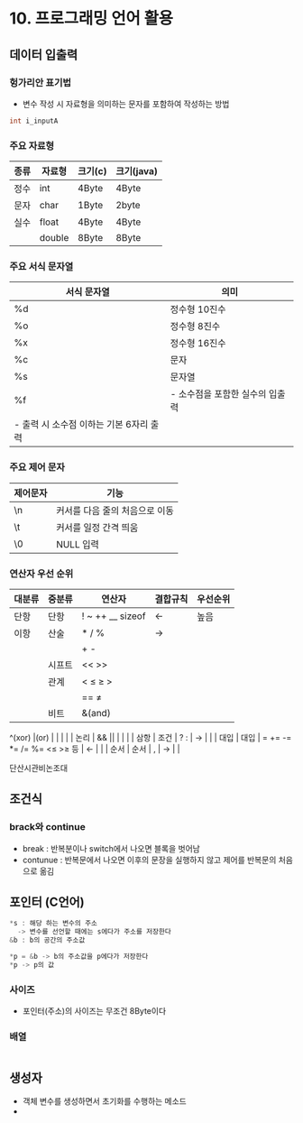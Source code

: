 # 10. 프로그래밍 언어 활용

## 데이터 입출력

### 헝가리안 표기법

- 변수 작성 시 자료형을 의미하는 문자를 포함하여 작성하는 방법

```java
int i_inputA
```

### 주요 자료형

| 종류 | 자료형 | 크기(c) | 크기(java) |
| --- | --- | --- | --- |
| 정수 | int | 4Byte | 4Byte |
| 문자 | char | 1Byte | 2byte |
| 실수 | float | 4Byte | 4Byte |
|  | double | 8Byte | 8Byte |

### 주요 서식 문자열

| 서식 문자열 | 의미 |
| --- | --- |
| %d | 정수형 10진수 |
| %o | 정수형 8진수 |
| %x | 정수형 16진수 |
| %c | 문자 |
| %s | 문자열 |
| %f | - 소수점을 포함한 실수의 입출력
- 출력 시 소수점 이하는 기본 6자리 출력 |

### 주요 제어 문자

| 제어문자 | 기능 |
| --- | --- |
| \n | 커서를 다음 줄의 처음으로 이동 |
| \t | 커서를 일정 간격 띄움 |
| \0 | NULL 입력 |

### 연산자 우선 순위

| 대분류 | 중분류 | 연산자 | 결합규칙 | 우선순위 |
| --- | --- | --- | --- | --- |
| 단항 | 단항 | ! ~ ++ __ sizeof | ← | 높음 |
| 이항 | 산술 | * / % | → |  |
|  |  | + -  |  |  |
|  | 시프트 | << >> |  |  |
|  | 관계 | < ≤ ≥ > |  |  |
|  |  | == ≠ |  |  |
|  | 비트 | &(and)
^(xor)
|(or) |  |  |
|  | 논리 | &&
|| |  |  |
| 삼항 | 조건 | ? : | → |  |
| 대입 | 대입 | = += -= *= /= %= <≤ >≥ 등 | ← |  |
| 순서 | 순서 | ,  | → |  |

단산시관비논조대

## 조건식

### brack와 continue

- break : 반복분이나 switch에서 나오면 블록을 벗어남
- contunue : 반복문에서 나오면 이후의 문장을 실행하지 않고 제어를 반복문의 처음으로 옮김

## 포인터 (C언어)

```c
*s : 해당 하는 변수의 주소
  -> 변수를 선언할 때에는 s에다가 주소를 저장한다
&b : b의 공간의 주소값

*p = &b -> b의 주소값을 p에다가 저장한다
*p -> p의 값
```

### 사이즈

- 포인터(주소)의 사이즈는 무조건 8Byte이다

### 배열

```c

```

## 생성자

- 객체 변수를 생성하면서 초기화를 수행하는 메소드
-
